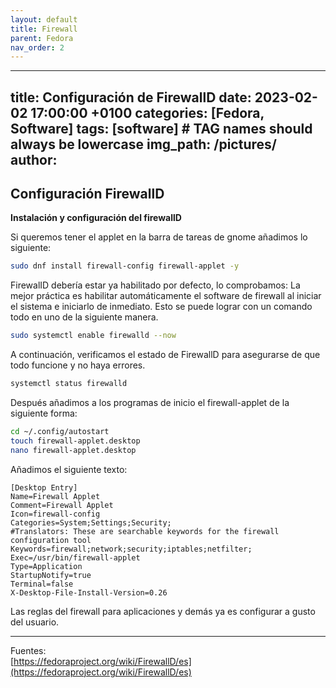 ```yaml
---
layout: default
title: Firewall
parent: Fedora
nav_order: 2
---
```

---
title: Configuración de FirewallD
date: 2023-02-02 17:00:00 +0100
categories: [Fedora, Software]
tags: [software]     # TAG names should always be lowercase
img_path: /pictures/
author: <noah>
---
## Configuración FirewallD

**Instalación y configuración del firewallD**

Si queremos tener el applet en la barra de tareas de gnome añadimos lo siguiente:
``` bash
sudo dnf install firewall-config firewall-applet -y
```

FirewalID debería estar ya habilitado por defecto, lo comprobamos:
La mejor práctica es habilitar automáticamente el software de firewall al iniciar el sistema e iniciarlo de inmediato. 
Esto se puede lograr con un comando todo en uno de la siguiente manera.
``` bash
sudo systemctl enable firewalld --now
```
A continuación, verificamos el estado de FirewallD para asegurarse de que todo funcione y no haya errores.
``` bash
systemctl status firewalld
```

Después añadimos a los programas de inicio el firewall-applet de la siguiente forma:
``` bash
cd ~/.config/autostart
touch firewall-applet.desktop
nano firewall-applet.desktop
```
 Añadimos el siguiente texto:
```
[Desktop Entry]
Name=Firewall Applet
Comment=Firewall Applet
Icon=firewall-config
Categories=System;Settings;Security;
#Translators: These are searchable keywords for the firewall configuration tool
Keywords=firewall;network;security;iptables;netfilter;
Exec=/usr/bin/firewall-applet
Type=Application
StartupNotify=true
Terminal=false
X-Desktop-File-Install-Version=0.26
```

Las reglas del firewall para aplicaciones y demás ya es configurar a gusto del usuario.

***
Fuentes:  
[https://fedoraproject.org/wiki/FirewallD/es](https://fedoraproject.org/wiki/FirewallD/es)

